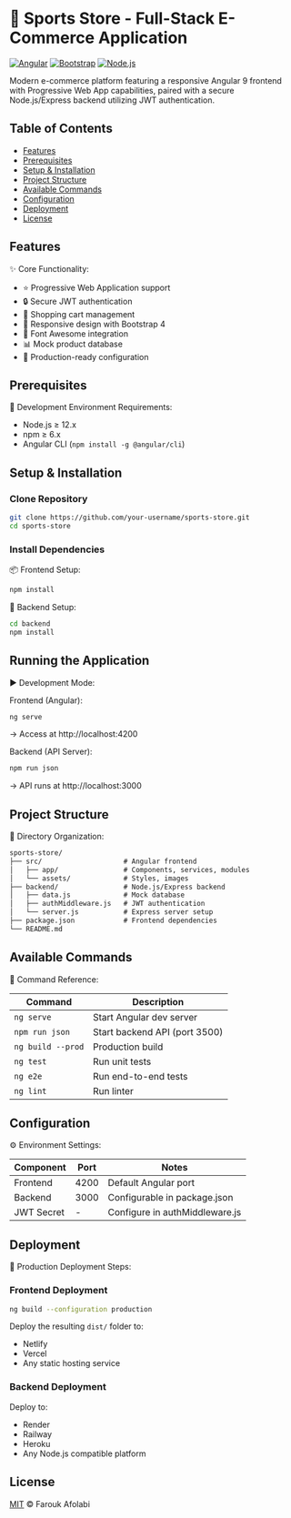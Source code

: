 # 🏪 Sports Store - Full-Stack E-Commerce Application

[![Angular](https://img.shields.io/badge/Angular-9-red?logo=angular)](https://angular.io/)
[![Bootstrap](https://img.shields.io/badge/Bootstrap-4-blue?logo=bootstrap)](https://getbootstrap.com/)
[![Node.js](https://img.shields.io/badge/Node.js-Express-green?logo=node.js)](https://nodejs.org/)

Modern e-commerce platform featuring a responsive Angular 9 frontend with Progressive Web App capabilities, paired with a secure Node.js/Express backend utilizing JWT authentication.

## Table of Contents

- [Features](#features)
- [Prerequisites](#prerequisites)
- [Setup & Installation](#setup--installation)
- [Project Structure](#project-structure)
- [Available Commands](#available-commands)
- [Configuration](#configuration)
- [Deployment](#deployment)
- [License](#license)

## Features

✨ Core Functionality:
- ⭐ Progressive Web Application support
- 🔒 Secure JWT authentication
- 🛒 Shopping cart management
- 📱 Responsive design with Bootstrap 4
- 🎯 Font Awesome integration
- 📊 Mock product database
- 🚀 Production-ready configuration

## Prerequisites

🔧 Development Environment Requirements:
- Node.js ≥ 12.x
- npm ≥ 6.x
- Angular CLI (`npm install -g @angular/cli`)

## Setup & Installation

### Clone Repository

```bash
git clone https://github.com/your-username/sports-store.git
cd sports-store
```

### Install Dependencies

📦 Frontend Setup:
```bash
npm install
```

🔧 Backend Setup:
```bash
cd backend
npm install
```

## Running the Application

▶️ Development Mode:

Frontend (Angular):
```bash
ng serve
```
→ Access at http://localhost:4200

Backend (API Server):
```bash
npm run json
```
→ API runs at http://localhost:3000

## Project Structure

📁 Directory Organization:
```markdown
sports-store/
├── src/                    # Angular frontend
│   ├── app/                # Components, services, modules
│   └── assets/             # Styles, images
├── backend/                # Node.js/Express backend
│   ├── data.js             # Mock database
│   ├── authMiddleware.js   # JWT authentication
│   └── server.js           # Express server setup
├── package.json            # Frontend dependencies
└── README.md
```

## Available Commands

🔄 Command Reference:

| Command | Description |
| --- | --- |
| `ng serve` | Start Angular dev server |
| `npm run json` | Start backend API (port 3500) |
| `ng build --prod` | Production build |
| `ng test` | Run unit tests |
| `ng e2e` | Run end-to-end tests |
| `ng lint` | Run linter |

## Configuration

⚙️ Environment Settings:

| Component | Port | Notes |
| --- | --- | --- |
| Frontend | 4200 | Default Angular port |
| Backend | 3000 | Configurable in package.json |
| JWT Secret | - | Configure in authMiddleware.js |

## Deployment

🚀 Production Deployment Steps:

### Frontend Deployment

```bash
ng build --configuration production
```

Deploy the resulting `dist/` folder to:
- Netlify
- Vercel
- Any static hosting service

### Backend Deployment

Deploy to:
- Render
- Railway
- Heroku
- Any Node.js compatible platform

## License

[MIT](LICENSE) © Farouk Afolabi 
####

